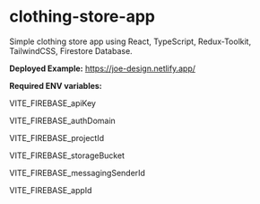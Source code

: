 # clothing-store-app

Simple clothing store app using React, TypeScript, Redux-Toolkit, TailwindCSS, Firestore Database.

**Deployed Example:** https://joe-design.netlify.app/

**Required ENV variables:**

VITE_FIREBASE_apiKey

VITE_FIREBASE_authDomain

VITE_FIREBASE_projectId

VITE_FIREBASE_storageBucket

VITE_FIREBASE_messagingSenderId

VITE_FIREBASE_appId